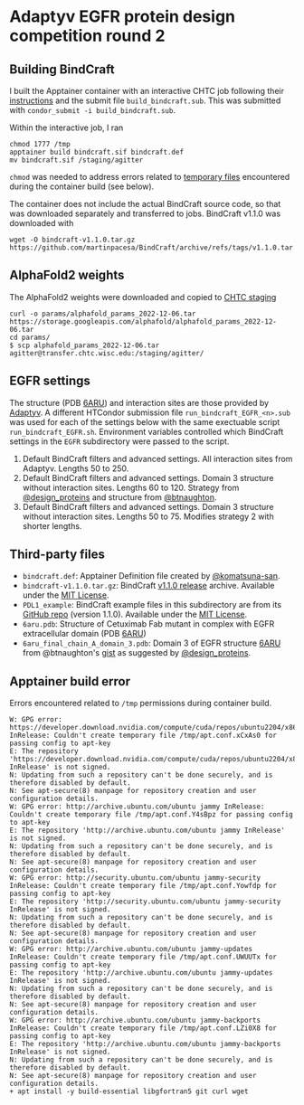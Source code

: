 # Adaptyv EGFR protein design competition round 2

## Building BindCraft
I built the Apptainer container with an interactive CHTC job following their [instructions](https://chtc.cs.wisc.edu/uw-research-computing/apptainer-htc) and the submit file `build_bindcraft.sub`.
This was submitted with `condor_submit -i build_bindcraft.sub`.

Within the interactive job, I ran
```
chmod 1777 /tmp
apptainer build bindcraft.sif bindcraft.def
mv bindcraft.sif /staging/agitter
```
`chmod` was needed to address errors related to [temporary files](https://superuser.com/questions/1496529/sudo-apt-get-update-couldnt-create-temporary-file) encountered during the container build (see below).

The container does not include the actual BindCraft source code, so that was downloaded separately and transferred to jobs.
BindCraft v1.1.0 was downloaded with
```
wget -O bindcraft-v1.1.0.tar.gz https://github.com/martinpacesa/BindCraft/archive/refs/tags/v1.1.0.tar.gz
```

## AlphaFold2 weights
The AlphaFold2 weights were downloaded and copied to [CHTC staging](https://chtc.cs.wisc.edu/uw-research-computing/file-avail-largedata.html)
```
curl -o params/alphafold_params_2022-12-06.tar https://storage.googleapis.com/alphafold/alphafold_params_2022-12-06.tar
cd params/
$ scp alphafold_params_2022-12-06.tar agitter@transfer.chtc.wisc.edu:/staging/agitter/
```

## EGFR settings
The structure (PDB [6ARU](https://www.rcsb.org/structure/6aru)) and interaction sites are those provided by [Adaptyv](https://design.adaptyvbio.com/).
A different HTCondor submission file `run_bindcraft_EGFR_<n>.sub` was used for each of the settings below with the same exectuable script `run_bindcraft_EGFR.sh`.
Environment variables controlled which BindCraft settings in the `EGFR` subdirectory were passed to the script.
1. Default BindCraft filters and advanced settings. All interaction sites from Adaptyv. Lengths 50 to 250.
2. Default BindCraft filters and advanced settings. Domain 3 structure without interaction sites. Lengths 60 to 120. Strategy from [@design_proteins](https://x.com/design_proteins/status/1851295516564525515) and structure from [@btnaughton](https://x.com/btnaughton/status/1851436952446537980).
3. Default BindCraft filters and advanced settings. Domain 3 structure without interaction sites. Lengths 50 to 75. Modifies strategy 2 with shorter lengths.


## Third-party files
- `bindcraft.def`: Apptainer Definition file created by [@komatsuna-san](https://github.com/martinpacesa/BindCraft/issues/23#issuecomment-2408333526).
- `bindcraft-v1.1.0.tar.gz`: BindCraft [v1.1.0 release](https://github.com/martinpacesa/BindCraft/releases/tag/v1.1.0) archive. Available under the [MIT License](https://github.com/martinpacesa/BindCraft/blob/main/LICENSE).
- `PDL1_example`: BindCraft example files in this subdirectory are from its [GitHub repo](https://github.com/martinpacesa/BindCraft/tree/d2d3cd0b5d6b02d12d24afa59e640717e36f552c) (version 1.1.0). Available under the [MIT License](https://github.com/martinpacesa/BindCraft/blob/main/LICENSE).
- `6aru.pdb`: Structure of Cetuximab Fab mutant in complex with EGFR extracellular domain (PDB [6ARU](https://www.rcsb.org/structure/6aru))
- `6aru_final_chain_A_domain_3.pdb`: Domain 3 of EGFR structure [6ARU](https://www.rcsb.org/structure/6aru) from @btnaughton's [gist](https://gist.github.com/hgbrian/affd44dc63c6fb01a5a9620c24c74b26) as suggested by [@design_proteins](https://x.com/design_proteins/status/1851308130392473919).

## Apptainer build error
Errors encountered related to `/tmp` permissions during container build.
```
W: GPG error: https://developer.download.nvidia.com/compute/cuda/repos/ubuntu2204/x86_64  InRelease: Couldn't create temporary file /tmp/apt.conf.xCxAs0 for passing config to apt-key
E: The repository 'https://developer.download.nvidia.com/compute/cuda/repos/ubuntu2204/x86_64  InRelease' is not signed.
N: Updating from such a repository can't be done securely, and is therefore disabled by default.
N: See apt-secure(8) manpage for repository creation and user configuration details.
W: GPG error: http://archive.ubuntu.com/ubuntu jammy InRelease: Couldn't create temporary file /tmp/apt.conf.Y4sBpz for passing config to apt-key
E: The repository 'http://archive.ubuntu.com/ubuntu jammy InRelease' is not signed.
N: Updating from such a repository can't be done securely, and is therefore disabled by default.
N: See apt-secure(8) manpage for repository creation and user configuration details.
W: GPG error: http://security.ubuntu.com/ubuntu jammy-security InRelease: Couldn't create temporary file /tmp/apt.conf.Yowfdp for passing config to apt-key
E: The repository 'http://security.ubuntu.com/ubuntu jammy-security InRelease' is not signed.
N: Updating from such a repository can't be done securely, and is therefore disabled by default.
N: See apt-secure(8) manpage for repository creation and user configuration details.
W: GPG error: http://archive.ubuntu.com/ubuntu jammy-updates InRelease: Couldn't create temporary file /tmp/apt.conf.UWUUTx for passing config to apt-key
E: The repository 'http://archive.ubuntu.com/ubuntu jammy-updates InRelease' is not signed.
N: Updating from such a repository can't be done securely, and is therefore disabled by default.
N: See apt-secure(8) manpage for repository creation and user configuration details.
W: GPG error: http://archive.ubuntu.com/ubuntu jammy-backports InRelease: Couldn't create temporary file /tmp/apt.conf.LZi0X8 for passing config to apt-key
E: The repository 'http://archive.ubuntu.com/ubuntu jammy-backports InRelease' is not signed.
N: Updating from such a repository can't be done securely, and is therefore disabled by default.
N: See apt-secure(8) manpage for repository creation and user configuration details.
+ apt install -y build-essential libgfortran5 git curl wget
```